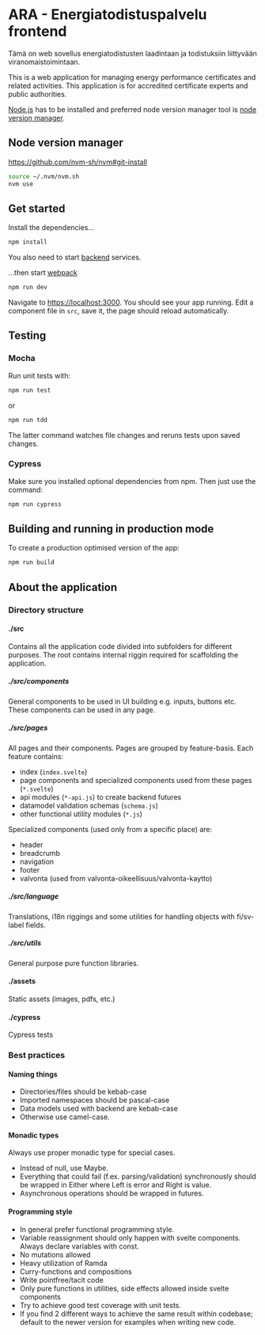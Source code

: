 # ARA - Energiatodistuspalvelu frontend

Tämä on web sovellus energiatodistusten laadintaan 
ja todistuksiin liittyvään viranomaistoimintaan.

This is a web application for managing energy performance certificates and related activities. 
This application is for accredited certificate experts and public authorities.

[Node.js](https://nodejs.org) has to be installed and preferred node version manager tool is 
[node version manager](https://github.com/nvm-sh/nvm).

## Node version manager

https://github.com/nvm-sh/nvm#git-install

```bash
source ~/.nvm/nvm.sh
nvm use
```

## Get started

Install the dependencies...

```bash
npm install
```

You also need to start [backend](../etp-core) services.

...then start [webpack](https://webpack.js.org)

```bash
npm run dev
```

Navigate to [https://localhost:3000](https://localhost:3000). You should see your app running. Edit a component file in `src`, save it, the page should reload automatically.

## Testing

### Mocha

Run unit tests with:

```bash
npm run test
```

or

```bash
npm run tdd
```

The latter command watches file changes and reruns tests upon saved changes.

### Cypress

Make sure you installed optional dependencies from npm. Then just use the command:

```bash
npm run cypress
```

## Building and running in production mode

To create a production optimised version of the app:

```bash
npm run build
```


## About the application

### Directory structure

#### ./src

Contains all the application code divided into subfolders for different purposes. The root contains internal riggin required for scaffolding the application.

##### ./src/components

General components to be used in UI building e.g. inputs, buttons etc. 
These components can be used in any page.

##### ./src/pages

All pages and their components. Pages are grouped by feature-basis.
Each feature contains:
* index (`index.svelte`)
* page components and specialized components used from these pages (`*.svelte`)
* api modules (`*-api.js`) to create backend futures
* datamodel validation schemas (`schema.js`)
* other functional utility modules (`*.js`)

Specialized components (used only from a specific place) are:
* header
* breadcrumb
* navigation
* footer
* valvonta (used from valvonta-oikeellisuus/valvonta-kaytto)

##### ./src/language

Translations, i18n riggings and some utilities for handling objects with fi/sv-label fields.

##### ./src/utils

General purpose pure function libraries.

#### ./assets

Static assets (images, pdfs, etc.)

#### ./cypress

Cypress tests


### Best practices

#### Naming things

- Directories/files should be kebab-case
- Imported namespaces should be pascal-case 
- Data models used with backend are kebab-case
- Otherwise use camel-case.

#### Monadic types

Always use proper monadic type for special cases.
- Instead of null, use Maybe.
- Everything that could fail (f.ex. parsing/validation) synchronously should be wrapped in Either where Left is error and Right is value.
- Asynchronous operations should be wrapped in futures.

#### Programming style

- In general prefer functional programming style.
- Variable reassignment should only happen with svelte components. Always declare variables with const.
- No mutations allowed
- Heavy utilization of Ramda
- Curry-functions and compositions
- Write pointfree/tacit code
- Only pure functions in utilities, side effects allowed inside svelte components
- Try to achieve good test coverage with unit tests.
- If you find 2 different ways to achieve the same result within codebase; default to the newer version for examples when writing new code.